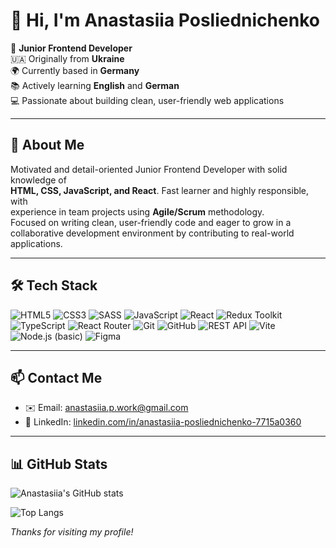 # 👋 Hi, I'm Anastasiia Posliednichenko

🎯 **Junior Frontend Developer**  
🇺🇦   Originally from **Ukraine**  
🌍 Currently based in **Germany**  
📚 Actively learning **English** and **German**  
💻 Passionate about building clean, user-friendly web applications

---

## 💬 About Me

Motivated and detail-oriented Junior Frontend Developer with solid knowledge of  
**HTML, CSS, JavaScript, and React**. Fast learner and highly responsible, with  
experience in team projects using **Agile/Scrum** methodology.  
Focused on writing clean, user-friendly code and eager to grow in a collaborative development environment by contributing to real-world applications.

---

## 🛠️ Tech Stack

![HTML5](https://img.shields.io/badge/-HTML5-orange?logo=html5&logoColor=white&style=flat)
![CSS3](https://img.shields.io/badge/-CSS3-blue?logo=css3&logoColor=white&style=flat)
![SASS](https://img.shields.io/badge/-SASS-cc6699?logo=sass&logoColor=white&style=flat)
![JavaScript](https://img.shields.io/badge/-JavaScript-f7df1e?logo=javascript&logoColor=black&style=flat)
![React](https://img.shields.io/badge/-React-61dafb?logo=react&logoColor=black&style=flat)
![Redux Toolkit](https://img.shields.io/badge/-Redux_Toolkit-764abc?logo=redux&logoColor=white&style=flat)
![TypeScript](https://img.shields.io/badge/-TypeScript-3178c6?logo=typescript&logoColor=white&style=flat)
![React Router](https://img.shields.io/badge/-React_Router-ca4245?logo=react-router&logoColor=white&style=flat)
![Git](https://img.shields.io/badge/-Git-f05032?logo=git&logoColor=white&style=flat)
![GitHub](https://img.shields.io/badge/-GitHub-181717?logo=github&logoColor=white&style=flat)
![REST API](https://img.shields.io/badge/-REST_API-lightgrey?style=flat)
![Vite](https://img.shields.io/badge/-Vite-646cff?logo=vite&logoColor=white&style=flat)
![Node.js (basic)](https://img.shields.io/badge/-Node.js-339933?logo=node.js&logoColor=white&style=flat)
![Figma](https://img.shields.io/badge/-Figma-f24e1e?logo=figma&logoColor=white&style=flat)

---

## 📫 Contact Me

- ✉️ Email: [anastasiia.p.work@gmail.com](mailto:anastasiia.p.work@gmail.com)  
- 🔗 LinkedIn: [linkedin.com/in/anastasiia-posliednichenko-7715a0360](https://www.linkedin.com/in/anastasiia-posliednichenko-7715a0360/)

---

## 📊 GitHub Stats

![Anastasiia's GitHub stats](https://github-readme-stats.vercel.app/api?username=Anastasiia-Posliednicheko&show_icons=true&theme=default)

![Top Langs](https://github-readme-stats.vercel.app/api/top-langs/?username=Anastasiia-Posliednicheko&layout=compact)


_Thanks for visiting my profile!_
